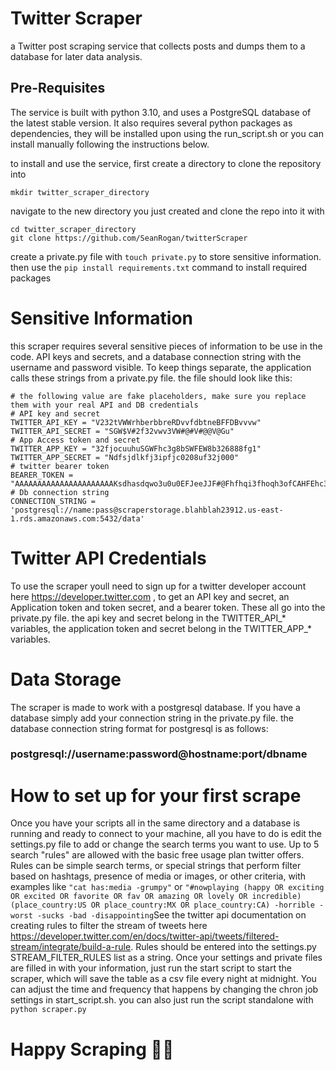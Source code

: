 # Twitter Scraper
a Twitter post scraping service that collects posts and dumps them to a database for later data analysis. 

## Pre-Requisites
The service is built with python 3.10, and uses a PostgreSQL database of the latest stable version. It also requires several python packages as dependencies, they will be installed upon using the run_script.sh or you can install manually following the instructions below.

to install and use the service, first create a directory to clone the repository into
```
mkdir twitter_scraper_directory
```
navigate to the new directory you just created and clone the repo into it with 
```
cd twitter_scraper_directory
git clone https://github.com/SeanRogan/twitterScraper
```
create a private.py file with ```touch private.py``` to store sensitive information. then use the ```pip install requirements.txt``` command to install required packages

# Sensitive Information
this scraper requires several sensitive pieces of information to be use in the code. API keys and secrets, and a database connection string with the username and password visible. To keep things separate, the application calls these strings from a private.py file. the file should look like this:
```
# the following value are fake placeholders, make sure you replace them with your real API and DB credentials
# API key and secret
TWITTER_API_KEY = "V232tVWWrhberbbreRDvvfdbtneBFFDBvvvw"
TWITTER_API_SECRET = "SGW$V#2f32vwv3VW#@#V#@@V@Gu"
# App Access token and secret
TWITTER_APP_KEY = "32fjocuuhuSGWFhc3g8bSWFEW8b326888fg1"
TWITTER_APP_SECRET = "Ndfsjdlkfj3ipfjc0208uf32j000"
# twitter bearer token
BEARER_TOKEN = "AAAAAAAAAAAAAAAAAAAAAAKsdhasdqwo3u0u0EFJeeJJF#@Fhfhqi3fhoqh3ofCAHFEhc3qihcqihiohaiohcaoihoih2oqhcqo"
# Db connection string
CONNECTION_STRING = 'postgresql://name:pass@scraperstorage.blahblah23912.us-east-1.rds.amazonaws.com:5432/data'
```
# Twitter API Credentials
To use the scraper youll need to sign up for a twitter developer account here https://developer.twitter.com , to get an API key and secret, an Application token and token secret, and a bearer token. These all go into the private.py file. the api key and secret belong in the TWITTER_API_* variables, the application token and secret belong in the TWITTER_APP_* variables.

# Data Storage
The scraper is made to work with a postgresql database. If you have a database simply add your connection string in the private.py file. the database connection string format for postgresql is as follows:  
### postgresql://username:password@hostname:port/dbname 

# How to set up for your first scrape
  
Once you have your scripts all in the same directory and a database is running and ready to connect to your machine, all you have to do is edit the settings.py file to add or change the search terms you want to use. Up to 5 search "rules" are allowed with the basic free usage plan twitter offers. Rules can be simple search terms, or special strings that perform filter based on hashtags, presence of media or images, or other criteria, with examples like ```"cat has:media -grumpy"``` or ```"#nowplaying (happy OR exciting OR excited OR favorite OR fav OR amazing OR lovely OR incredible) (place_country:US OR place_country:MX OR place_country:CA) -horrible -worst -sucks -bad -disappointing```See the twitter api documentation on creating rules to filter the stream of tweets here https://developer.twitter.com/en/docs/twitter-api/tweets/filtered-stream/integrate/build-a-rule. Rules should be entered into the settings.py STREAM_FILTER_RULES list as a string. Once your settings and private files are filled in with your information, just run the start script to start the scraper, which will save the table as a csv file every night at midnight. You can adjust the time and frequency that happens by changing the chron job settings in start_script.sh. you can also just run the script standalone with ```python scraper.py```
# Happy Scraping 🎅🏻
